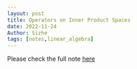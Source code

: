 ```yaml
---
layout: post
title: Operators on Inner Product Spaces
date: 2022-11-24
Author: Sizhe
tags: [notes,linear_algebra]
---
```


Please check the full note [here](https://lonitch.github.io/vector_space_basics/07-operators-on-inner-product-spaces.html)